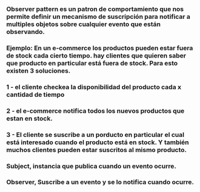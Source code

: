 ### Observer pattern es un patron de comportamiento que nos permite definir un mecanismo de suscripción para notificar a multiples objetos sobre cualquier evento que están observando.

### Ejemplo: En un e-commerce los productos pueden estar fuera de stock cada cierto tiempo. hay clientes que quieren saber que producto en particular está fuera de stock. Para esto existen 3 soluciones. 
### 1 - el cliente checkea la disponibilidad del producto cada x cantidad de tiempo
### 2 - el e-commerce notifica todos los nuevos productos que estan en stock. 
### 3 - El cliente se suscribe a un porducto en particular el cual está interesado cuando el producto está en stock. Y también muchos clientes pueden estar suscritos al mismo producto.

### Subject, instancia que publica cuando un evento ocurre.
### Observer, Suscribe a un evento y se lo notifica cuando ocurre.


